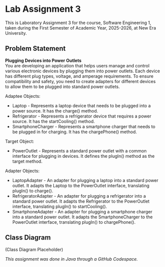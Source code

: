 # Lab Assignment 3
This is Laboratory Assignment 3 for the course, Software Engineering 1, taken during the First Semester of Academic Year, 2025-2026, at New Era University.

## Problem Statement
<b>Plugging Devices into Power Outlets</b><br>
You are developing an application that helps users manage and control various electronic devices by plugging them into power outlets. Each device has different plug types, voltage, and amperage requirements. To ensure compatibility and safety, you need to create adapters for different devices to allow them to be plugged into standard power outlets.

Adaptee Objects:
<ul>
  <li>Laptop - Represents a laptop device that needs to be plugged into a power source. It has the charge() method.</li>
  <li>Refrigerator - Represents a refrigerator device that requires a power source. It has the startCooling() method.</li>
  <li>SmartphoneCharger - Represents a smartphone charger that needs to be plugged in for charging. It has the chargePhone() method.</li>
</ul>

Target Object:
<ul>
  <li>PowerOutlet - Represents a standard power outlet with a common interface for plugging in devices. It defines the plugIn() method as the target method.</li>
</ul>

Adapter Objects:
<ul>
  <li>LaptopAdapter - An adapter for plugging a laptop into a standard power outlet. It adapts the Laptop to the PowerOutlet interface, translating plugIn() to charge().</li>
  <li>RefrigeratorAdapter - An adapter for plugging a refrigerator into a standard power outlet. It adapts the Refrigerator to the PowerOutlet interface, translating plugIn() to startCooling().</li>
  <li>SmartphoneAdapter - An adapter for plugging a smartphone charger into a standard power outlet. It adapts the SmartphoneCharger to the PowerOutlet interface, translating plugIn() to chargePhone().</li>
</ul>

## Class Diagram
(Class Diagram Placeholder)

<i>This assignment was done in Java through a GitHub Codespace.</i>

